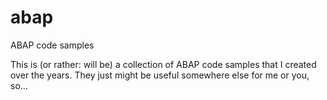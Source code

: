 # abap
ABAP code samples

This is (or rather: will be) a collection of ABAP code samples that I created over the years. They just might be useful somewhere else for me or you, so...
